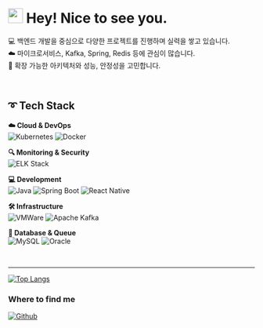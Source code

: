 <h1><img src="https://emojis.slackmojis.com/emojis/images/1531849430/4246/blob-sunglasses.gif?1531849430" width="30"/> Hey! Nice to see you.</h1>

💻 백엔드 개발을 중심으로 다양한 프로젝트를 진행하며 실력을 쌓고 있습니다.<br>
☁️ 마이크로서비스, Kafka, Spring, Redis 등에 관심이 많습니다.<br>
🚀 확장 가능한 아키텍처와 성능, 안정성을 고민합니다.<br>

<br>

## ➰ **Tech Stack** 

**☁️ Cloud & DevOps**  
![Kubernetes](https://img.shields.io/badge/kubernetes-326CE5.svg?&style=for-the-badge&logo=kubernetes&logoColor=white)
![Docker](https://img.shields.io/badge/docker-2496ED.svg?&style=for-the-badge&logo=docker&logoColor=white)

**🔍 Monitoring & Security**  
![ELK Stack](https://img.shields.io/badge/ELK%20Stack-005571.svg?&style=for-the-badge&logo=elasticstack&logoColor=white)

**💻 Development**  
![Java](https://img.shields.io/badge/Java-007396.svg?&style=for-the-badge&logo=openjdk&logoColor=white)
![Spring Boot](https://img.shields.io/badge/springboot-6DB33F.svg?&style=for-the-badge&logo=springboot&logoColor=white)
![React Native](https://img.shields.io/badge/Reactnative-61DAFB.svg?&style=for-the-badge&logo=react&logoColor=black)

**🛠️ Infrastructure**  
![VMWare](https://img.shields.io/badge/vmware-607078.svg?&style=for-the-badge&logo=vmware&logoColor=white)
![Apache Kafka](https://img.shields.io/badge/apachekafka-231F20.svg?&style=for-the-badge&logo=apachekafka&logoColor=white)

**💾 Database & Queue**  
![MySQL](https://img.shields.io/badge/mysql-4479A1.svg?&style=for-the-badge&logo=mysql&logoColor=white)
![Oracle](https://img.shields.io/badge/mysql-4479A1.svg?&style=for-the-badge&logo=mysql&logoColor=white)

<br><hr>

[![Top Langs](https://github-readme-stats.vercel.app/api/top-langs/?username=dldydgns&layout=compact)](https://github.com/anuraghazra/github-readme-stats)


<h3>Where to find me</h3>
<p><a href="https://github.com/dldydgns" target="_blank"><img alt="Github" src="https://img.shields.io/badge/GitHub-%2312100E.svg?&style=for-the-badge&logo=Github&logoColor=white" /></a>

